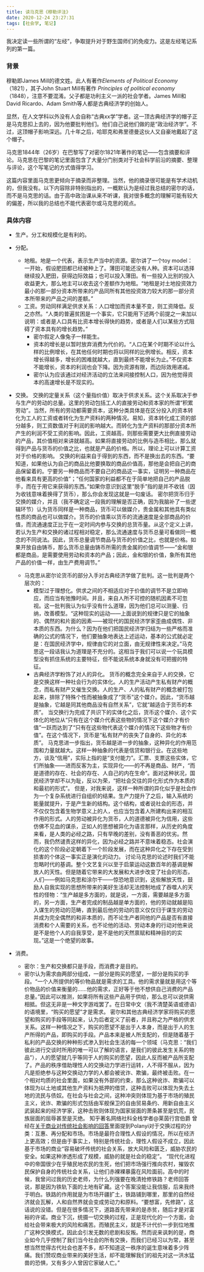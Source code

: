 ```yaml
---
title: 读马克思《穆勒评注》
date: 2020-12-24 23:27:31
tags: [社会学, 笔记]
---
```


我决定读一些所谓的“左经”，争取提升对于野生国师们的免疫力。这是左经笔记系列的第一篇。

<!--more-->

### 背景

穆勒即James Mill的德文姓。此人有著作*Elements of Political Economy*（1821），其子John Stuart Mill有著作 *Principles of political economy*（1848），注意不要混淆。父子都是功利主义一派的社会学者。James Mill和David Ricardo、Adam Smith等人都是古典经济学的创始人。

显然，在人文学科以外没有人会自称“古典xx学”学者。这一顶古典经济学的帽子正是马克思扣上去的，因为他要批判他们。他们自己说他们做的是“政治经济学”。不过，这顶帽子影响深远。几十年之后，哈耶克和弗里德曼这伙人又自豪地戴起了这个帽子。

马克思1844年（26岁）在巴黎写了对密尔1821年著作的笔记——包含摘要和评论。马克思在巴黎的笔记里面包含了大量分门别类对于社会科学前沿的摘要、整理与评论，这个写笔记的方式值得学习。

这篇内容里面马克思更倾向于摘录而非整理。当然，他的摘录很可能是有学术动机的，但我没有。以下内容除非特别指出的，一概默认为是经过我总结的密尔的话，而不是马克思的话。由于高中政治课从来不听课，我对很多概念的理解可能有较大的偏差，所以我的总结也不能代表密尔或马克思的观点。

### 具体内容

- 生产。分工和规模化是有利的。

- 分配。
  - 地租。地是一个代表，表示生产当中的资源。密尔讲了一个toy model：一开始，假设肥田都已经被种上了。薄田可能还没有人种。资本可以选择继续投入肥田，获得边际效益；也可以投入薄田。有一些投入比别的投入收益更大，那么地主可以收去这个差额作为地租。“地租是对土地投资效力最小的那一部分资本所带来的产品同所有其他投资效力较大的那一部分资本所带来的产品之间的差额。”
  - 工资。劳动同样满足供求关系：人口增加而资本量不变，则工资降低。反之亦然。“人类的普遍贫困是一个事实，它只能用下述两个前提之一来加以说明：或者是人口具有比资本增长得快的趋势，或者是人们以某些方式阻碍了资本具有的增长趋势。”
    - 密尔假定人像兔子一样能生。
    - 资本的增长是以暂时放弃消费为代价的。“人口在某个时期不论以什么样的比例增长，在其他任何时期也将以同样的比例增长。相反，资本增长得越多，增长的困难就越大，直到最终不能增长为止。”不仅资本不能增长，资本的利润也会下降。因为资源有限，而边际效用递减。
    - 密尔认为应该通过对经济活动的立法来间接控制人口，因为他觉得资本的高速增长是不现实的。

- 交换。 交换的定量关系（这个量指价值）取决于供求关系。这个关系取决于参与生产的劳动的总量。这里的劳动包括工人的直接劳动和资本家的所谓“积累劳动”。当然，所有的劳动都需要资本，这种分类具体是在区分投入的资本转化为工人的工资或者转化为生产资料的两种情况。易知，资本转化成工资的部分越多，则工资数值对于利润的影响越大。而转化为生产资料的那部分资本所产生的利润不受工资的影响。因此，工资越高，则那些需要更大比例直接劳动的产品，其价值相对来讲就越高。如果将直接劳动的比例与造币相比，那么就得到产品与货币的价值之比，也就是产品的价格。所以，理论上可以计算工资对于价格的影响。 交换的利益来自于得到的东西，而不是换出去的东西。“要知道，如果他认为自己的商品比他要换取的商品价值高，那他是会把自己的商品保留着的。宁要另一种商品而不要自己的商品这一事实，证明另一种商品在他看来具有更高的价值”；“任何国家的利益都不在于简单地把自己的产品脱手，而在于用它来获得的东西。”如果你意识到这里“脱手”指的是并不收钱（因为收钱意味着换得了货币），那么你会发现这就是一句废话。 密尔把货币归于交换的媒介，并且（我不确定这一段我的理解是否正确，因为我脑补了一些逻辑环节）认为货币同样是一种商品，货币可以做媒介，贵金属和其他具有类似性质的商品也可以做媒介。货币的价值乘以货币的流通速度是全部商品的价值，而流通速度正比于在一定时间内参与交换的总货币量。从这个定义上讲，若认为生产和交换的诸过程相对稳定，那么流通速度与货币总量可看做同一概念的不同说法。因此，货币总量调节商品与货币的价值之比，也就是价格。如果开放自由铸币，那么货币总量由铸币所需的贵金属的价值调节——“金和银都是商品，是需要使用劳动和资本的产品；因此，金和银的价值，象所有其他产品的价值一样，由生产费用调节。”
  - 马克思从密尔论货币的部分入手对古典经济学做了批判。这一批判是两个层次的：
    - 模型过于理想化。供求之间的不相适应对于价值的调节不是立即响应，而应当有弛豫时间。并且，来自人所不可控的随机因素不可忽视。这一批判我认为似乎没有什么道理，因为他们总可以测量、归纳，改善模型。“这种现实的运动——上面说到的规律只是它的抽象的、偶然的和片面的因素——被现代的国民经济学家歪曲成偶性、非本质的东西。为什么？因为在他们把国民经济学归结为一些严格而准确的公式的情况下，他们要抽象地表达上述运动，基本的公式就必定是：在国民经济学中，规律由它的对立面，由无规律性来决定。”马克思这一段话我认为道理是不充分的。这相当于我们可以说一个玩具模型没有抓住系统的主要特征，但不能说系统本身就没有可把握的特征。
    - 古典经济学粉饰了对人的异化。 货币的概念完全来自于人的交换，它是交换这样一种社会行为的实体化。人的生产活动产生私有财产的概念，而私有财产又催生交换。人的生产、人的私有财产的概念被打包起来，排除了特殊个性而被抽象成了“货币”这个媒介。因此，“货币越是抽象，它越是同其他商品没有自然关系”，它就“越适合于货币的本质”。 当交换行为完成了共识下的实体化之后，货币这个媒介、这个实体化的地位从“只有在这个媒介代表这些物的情况下这个媒介才有价值”一跃而达到了“只有在这些物代表这个媒介的情况下这些物才有价值”。在这个情况下，货币是“私有财产的丧失了自身的、异化的本质”。 马克思进一步指出，货币越是进一步的抽象，这种异化的作用范围和力量就越大。这样一种抽象的代表是信贷和银行业。在这些地方，谈及“信用”，实际上指的是“支付能力”。汇票、支票这些实体，它们所抽象——进而反客为主，实现异化——的不再是商品、财产，“而是道德的存在、社会的存在、人自己的内在生命”。面对这种状况，国民经济学却不以为耻，反以为荣，“把社会交往的异化形式作为本质的和最初的形式”。 但是，对我来说，这样一种所谓的异化似乎是社会作为一个复杂系统进行自组织的结果。生产力提升了之后，输入系统的能量就提升，于是产生新的结构。这个结构，或者说社会的形态，并不仅仅包含着生物学意义上的人，也应当包含着人所建构出来的相互作用的形式。人的劳动被异化为货币，人的道德被异化为信用，这些仿佛不见血的谋杀，正如人的思想被异化为语言那样，从历史的角度来看，是人类的必经之路，只有早晚的差别，没有善恶的优劣。然而，我仍然谴责这样的异化，因为必经之路并不意味着稳态。社会演化的这个阶段必定朝着下一个阶段发展，而在这种异化之下存在受到损害的个体这一事实正是演化的动力。 讨论马克思的论述时我们不能忽略时代的基调。整个文艺复兴以至于启蒙运动这数百年的基调是解放人的天性。但是随着它带来的大发展和大进步改变了社会的形态，人们——例如马克思和涂尔干——惊恐地意识到，这些解放天性，鼓励人自我实现的思想所带来的美好生活却无法控制地成了吞噬人的天性的怪物：“生产越是多方面的，就是说，一方面，需要越是多方面的，另一方面，生产者完成的制品越是单方面的，他的劳动就越是陷入谋生的劳动的范畴，直到最后他的劳动的意义仅仅归于谋生的劳动并成为完全偶然的和非本质的，而不论生产者同他的产品是否有直接消费和个人需要的关系，也不论他的活动、劳动本身的行动对他来说是不是他个人的自我享受，是不是他的天然禀赋和精神目的的实现。”这是一个绝望的故事。

- 消费。
  - 密尔：生产和交换都只是手段，而消费才是目的。
  - 密尔认为需求由两部分组成，一部分是购买的愿望，一部分是购买的手段。“一个人所提供的等价物品就是需求的工具。他的需求量就是用这个等价物品的价值来衡量的……他的需求，正好等于他不想供自己消费的产品总量。”因此可以推测，如果将所有这些产品用于供给，那么总可以说供需相抵。但这无非是一种文字游戏罢了。在日常中文（我不清楚英语或德语）的语境里，“购买的愿望”才是需求。 密尔和其他古典经济学家将购买的愿望和购买的手段等同起来，认为后者定义了前者，并且称之为严格的供求关系。这样一种情况之下，购买的愿望不是出于人本身，而是出于人的生产所得的产品，即购买的手段。产品本来是被人所支配的，但是随着基于私利的产品交换的种种形式渗入到社会生活的每一个领域（马克思：“我们彼此进行交谈时所用的唯一可以了解的语言，是我们的彼此发生关系的物品”），人的愿望就几乎等同于人的购买的愿望，因此人反而被产品所支配了。产品的秩序借助理性人的交换动力学进行运转，人不得不服从，因为凡是拒绝参与这种交换动力学的人都会被讹诈、欺骗，最终被击败。在一个相对均质的社会里面，如果没有外部的约束，那么这种讹诈、欺骗可以体现为以土地或其他生产资料为抵押的借贷，这种击败可以体现为失去土地的流民与债奴。在社会与社会之间，这种冲突则体现为基于市场的殖民主义，讹诈、欺骗的形式包括由军舰保卫的自由贸易条约、用新自由主义武装起来的经济学家，这种击败则体现为国家层面的萧条甚至是饥荒，民族层面的屈辱甚至是灭绝。 知乎著名网络社科全栈学者@莱茵行宫伯爵 曾经在[关于商业对传统社会影响的回答](https://www.zhihu.com/question/21279496/answer/1352805464)里面提到Polanyi对于交换过程的分类：互惠、再分配和市场。市场是最符合理性人假设的情况，所以在经济上更高效；但是由于事实上，特别是传统社会，理性人假设不成立，因此基于市场的商业“容易破坏传统的社会关系，放大风险和匮乏，威胁农民的安全。如果这种渗透形成了规模，威胁的就是社会的稳定”。 “现代化进程中的帝国很少在乎殖民地农民的生死，他们把市场强行推向农村，摧毁农民保护自身的传统社会关系，让他们赤裸裸暴露在风险面前。高中的时候，我曾问过我的历史老师，为什么列强要在晚清抢修铁路？老师回答说，那是因为铁轨下面的土地有矿藏。这个答案没能让我信服，后来我终于明白。铁路的作用就是为市场开疆扩土，铁路铺到哪里，那里的自然经济就会瓦解，人和自然界就会变成劳动力和原料。“要想富，先修路”，这话说的没错。但是在很多情况下，道路首先带来的是赤贫，随后才是对富裕的许诺。商业下沉，统摄一切交换的过程，正是现代化的一个方面，会给社会带来极大的风险和痛苦。而殖民主义，就是不计代价一步到位地推广这种交换模式，因此会引发无数的悲剧和反叛。然而说来讽刺的是，商业如今几乎控制了我们当今社会的所有交换，而我们已经习以为常，甚至想当然觉得古代社会也差不多，却不知道这一秩序的诞生意味着多少阵痛。我们赞叹商业带来的美好生活，却不能理解我们的祖先对这一洪水猛兽的恐惧，又有多少人曾因它家破人亡。”